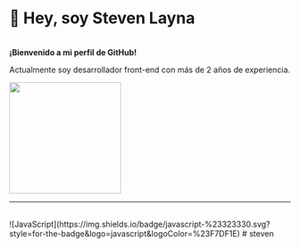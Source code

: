 
<div>
  <h1>👋 Hey, soy Steven Layna</1>
</div>
<br>
<div>
  <strong>¡Bienvenido a mi perfil de GitHub!</strong> 
  <p>Actualmente soy desarrollador front-end con más de 2 años de experiencia.</p>
<img width="200px" src="https://media4.giphy.com/media/v1.Y2lkPTc5MGI3NjExdnJrNzJ2dG8wMmM5c2gyaG1xZW16amt4enp3ajEwNnp3azlieG04bCZlcD12MV9pbnRlcm5hbF9naWZfYnlfaWQmY3Q9Zw/bGgsc5mWoryfgKBx1u/giphy.gif">
</div>
<hr>
<br>
![JavaScript](https://img.shields.io/badge/javascript-%23323330.svg?style=for-the-badge&logo=javascript&logoColor=%23F7DF1E)
# steven


